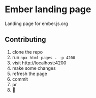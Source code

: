 # Ember landing page

Landing page for ember.js.org

## Contributing

1. clone the repo
2. run `npx html-pages . -p 4200`
3. visit http://localhost:4200
4. make some changes
5. refresh the page
6. commit
7. pr
8. 🎉
